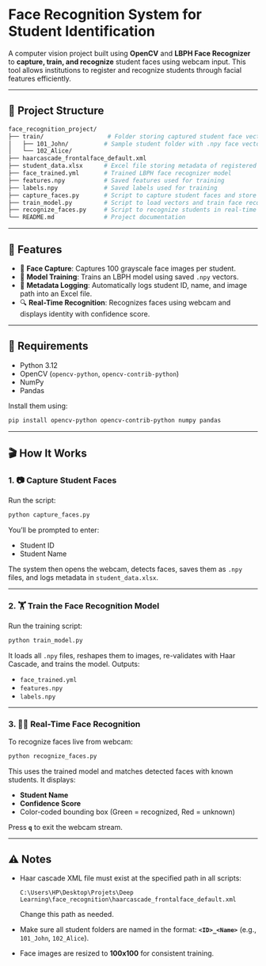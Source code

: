 # Face Recognition System for Student Identification

A computer vision project built using **OpenCV** and **LBPH Face Recognizer** to **capture, train, and recognize** student faces using webcam input. This tool allows institutions to register and recognize students through facial features efficiently.

---

## 📂 Project Structure

```bash
face_recognition_project/
├── train/                  # Folder storing captured student face vectors
│   ├── 101_John/          # Sample student folder with .npy face vectors
│   └── 102_Alice/
├── haarcascade_frontalface_default.xml
├── student_data.xlsx      # Excel file storing metadata of registered students
├── face_trained.yml       # Trained LBPH face recognizer model
├── features.npy           # Saved features used for training
├── labels.npy             # Saved labels used for training
├── capture_faces.py       # Script to capture student faces and store vectors
├── train_model.py         # Script to load vectors and train face recognizer
├── recognize_faces.py     # Script to recognize students in real-time
└── README.md              # Project documentation
```

---

## 📌 Features

* 📸 **Face Capture**: Captures 100 grayscale face images per student.
* 🧠 **Model Training**: Trains an LBPH model using saved `.npy` vectors.
* 🧾 **Metadata Logging**: Automatically logs student ID, name, and image path into an Excel file.
* 🔍 **Real-Time Recognition**: Recognizes faces using webcam and displays identity with confidence score.

---

## 🔧 Requirements

* Python 3.12
* OpenCV (`opencv-python`, `opencv-contrib-python`)
* NumPy
* Pandas

Install them using:

```bash
pip install opencv-python opencv-contrib-python numpy pandas
```

---

## 🎬 How It Works

### 1. 📷 Capture Student Faces

Run the script:

```bash
python capture_faces.py
```

You’ll be prompted to enter:

* Student ID
* Student Name

The system then opens the webcam, detects faces, saves them as `.npy` files, and logs metadata in `student_data.xlsx`.

---

### 2. 🏋️ Train the Face Recognition Model

Run the training script:

```bash
python train_model.py
```

It loads all `.npy` files, reshapes them to images, re-validates with Haar Cascade, and trains the model. Outputs:

* `face_trained.yml`
* `features.npy`
* `labels.npy`

---

### 3. 🧑‍💻 Real-Time Face Recognition

To recognize faces live from webcam:

```bash
python recognize_faces.py
```

This uses the trained model and matches detected faces with known students. It displays:

* **Student Name**
* **Confidence Score**
* Color-coded bounding box (Green = recognized, Red = unknown)

Press **`q`** to exit the webcam stream.

---

## ⚠️ Notes

* Haar cascade XML file must exist at the specified path in all scripts:

  ```
  C:\Users\HP\Desktop\Projets\Deep Learning\face_recognition\haarcascade_frontalface_default.xml
  ```

  Change this path as needed.

* Make sure all student folders are named in the format:
  **`<ID>_<Name>`** (e.g., `101_John`, `102_Alice`).

* Face images are resized to **100x100** for consistent training.
